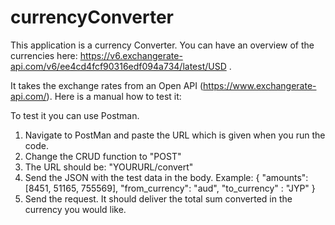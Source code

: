# currencyConverter

This application is a currency Converter. You can have an overview of the currencies
here: https://v6.exchangerate-api.com/v6/ee4cd4fcf90316edf094a734/latest/USD .

It takes the exchange rates from an Open API (https://www.exchangerate-api.com/). Here is a manual how to test it:

To test it you can use Postman.

1. Navigate to PostMan and paste the URL which is given when you run the code.
2. Change the CRUD function to "POST"
3. The URL should be: "YOURURL/convert"
4. Send the JSON with the test data in the body. Example:
   {
   "amounts": [8451, 51165, 755569],
   "from_currency": "aud",
   "to_currency" : "JYP"
   }
5. Send the request. It should deliver the total sum converted in the currency you would like. 
